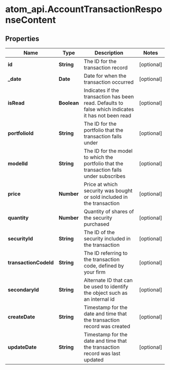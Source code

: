 # atom_api.AccountTransactionResponseContent

## Properties
Name | Type | Description | Notes
------------ | ------------- | ------------- | -------------
**id** | **String** | The ID for the transaction record | [optional] 
**_date** | **Date** | Date for when the transaction occurred | [optional] 
**isRead** | **Boolean** | Indicates if the transaction has been read. Defaults to false which indicates it has not been read | [optional] 
**portfolioId** | **String** | The ID for the portfolio that the transaction falls under | [optional] 
**modelId** | **String** | The ID for the model to which the portfolio that the transaction falls under subscribes | [optional] 
**price** | **Number** | Price at which security was bought or sold included in the transaction | [optional] 
**quantity** | **Number** | Quantity of shares of the security purchased | [optional] 
**securityId** | **String** | The ID of the security included in the transaction | [optional] 
**transactionCodeId** | **String** | The ID referring to the transaction code, defined by your firm | [optional] 
**secondaryId** | **String** | Alternate ID that can be used to identify the object such as an internal id | [optional] 
**createDate** | **String** | Timestamp for the date and time that the transaction record was created | [optional] 
**updateDate** | **String** | Timestamp for the date and time that the transaction record was last updated | [optional] 



